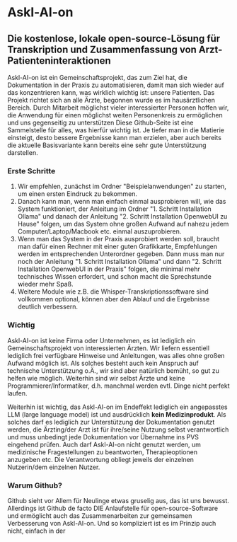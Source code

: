 # Askl-AI-on

## Die kostenlose, lokale open-source-Lösung für Transkription und Zusammenfassung von Arzt-Patienteninteraktionen

Askl-AI-on ist ein Gemeinschaftsprojekt, das zum Ziel hat, die Dokumentation in der Praxis zu automatisieren, damit man sich wieder auf das konzentrieren kann, was wirklich wichtig ist: unsere Patienten.
Das Projekt richtet sich an alle Ärzte, begonnen wurde es im hausärztlichen Bereich. Durch Mitarbeit möglichst vieler interessierter Personen hoffen wir, die Anwendung für einen möglichst weiten Personenkreis zu ermöglichen und uns gegenseitig zu unterstützen
Diese Github-Seite ist eine Sammelstelle für alles, was hierfür wichtig ist. Je tiefer man in die Matierie einsteigt, desto bessere Ergebnisse kann man erzielen, aber auch bereits die aktuelle Basisvariante kann bereits eine sehr gute Unterstützung darstellen.

### Erste Schritte

1. Wir empfehlen, zunächst im Ordner "Beispielanwendungen" zu starten, um einen ersten Eindruck zu bekommen. 
2. Danach kann man, wenn man einfach einmal ausprobieren will, wie das System funktioniert, der Anleitung im Ordner "1. Schritt Installation Ollama" und danach der Anleitung "2. Schritt Installation OpenwebUI zu Hause" folgen, um das System ohne großen Aufwand auf nahezu jedem Computer/Laptop/Macbook etc. einmal auszuprobieren.
3. Wenn man das System in der Praxis ausprobiert werden soll, braucht man dafür einen Rechner mit einer guten Grafikkarte, Empfehlungen werden im entsprechenden Unterordner gegeben. Dann muss man nur noch der Anleitung "1. Schritt Installation Ollama" und dann "2. Schritt Installation OpenwebUI in der Praxis" folgen, die minimal mehr technisches Wissen erfordert, und schon macht die Sprechstunde wieder mehr Spaß.
4. Weitere Module wie z.B. die Whisper-Transkriptionssoftware sind vollkommen optional, können aber den Ablauf und die Ergebnisse deutlich verbessern.

### Wichtig

Askl-AI-on ist keine Firma oder Unternehmen, es ist lediglich ein Gemeinschaftsprojekt von interessierten Ärzten. Wir liefern essentiell lediglich frei verfügbare Hinweise und Anleitungen, was alles ohne großen Aufwand möglich ist. Als solches besteht auch kein Anspruch auf technische Unterstützung o.Ä., wir sind aber natürlich bemüht, so gut zu helfen wie möglich. Weiterhin sind wir selbst Ärzte und keine Programmierer/Informatiker, d.h. manchmal werden evtl. Dinge nicht perfekt laufen.

Weiterhin ist wichtig, das Askl-AI-on im Endeffekt lediglich ein angepasstes LLM (large language model) ist und ausdrücklich **kein Medizinprodukt**. Als solches darf es lediglich zur Unterstützung der Dokumentation genutzt werden, die Ärzting/der Arzt ist für ihre/seine Nutzung selbst verantwortlich und muss unbedingt jede Dokumentation vor Übernahme ins PVS eingehend prüfen. Auch darf Askl-AI-on nicht genutzt werden, um medizinische Fragestellungen zu beantworten, Therapieoptionen anzugeben etc. Die Verantwortung obliegt jeweils der einzelnen Nutzerin/dem einzelnen Nutzer.

### Warum Github?

Github sieht vor Allem für Neulinge etwas gruselig aus, das ist uns bewusst. Allerdings ist Github de facto DIE Anlaufstelle für open-source-Software und ermöglicht auch das Zusammenarbeiten zur gemeinsamen Verbesserung von Askl-AI-on. Und so kompliziert ist es im Prinzip auch nicht, einfach in der 
